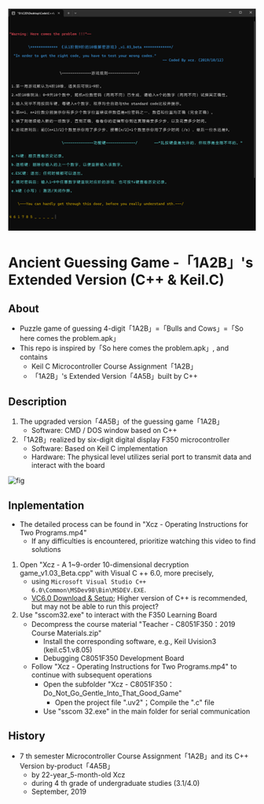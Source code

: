 ![fig](https://raw.githubusercontent.com/ChenZhu-Xie/1A2B_3C_4A5B/master/img/cover_2.png "「4A5B」with C++")

# Ancient Guessing Game -「1A2B」's Extended Version (C++ & Keil.C)

## About
* Puzzle game of guessing 4-digit「1A2B」=「Bulls and Cows」=「So here comes the problem.apk」
* This repo is inspired by「So here comes the problem.apk」, and contains
    * Keil C Microcontroller Course Assignment「1A2B」
    * 「1A2B」's Extended Version「4A5B」built by C++

## Description
1. The upgraded version「4A5B」of the guessing game「1A2B」
    * Software: CMD / DOS window based on C++
2. 「1A2B」realized by six-digit digital display F350 microcontroller
    * Software: Based on Keil C implementation
    * Hardware: The physical level utilizes serial port to transmit data and interact with the board

![fig](https://raw.githubusercontent.com/ChenZhu-Xie/1A2B_3C_4A5B/master/img/cover_1.png "「1A2B」with Keil.C")

## Inplementation
* The detailed process can be found in "Xcz - Operating Instructions for Two Programs.mp4"
    * If any difficulties is encountered, prioritize watching this video to find solutions
1. Open "Xcz - A 1~9-order 10-dimensional decryption game_v1.03_Beta.cpp" with Visual C ++ 6.0, more precisely, 
    * using `Microsoft Visual Studio C++ 6.0\Common\MSDev98\Bin\MSDEV.EXE`.
    * [VC6.0 Download & Setup](https://mp.weixin.qq.com/s/6YNbpj6RlCNh9zZd5K1wQA); Higher version of C++ is recommended, but may not be able to run this project?
2. Use "sscom32.exe" to interact with the F350 Learning Board
    * Decompress the course material "Teacher - C8051F350：2019 Course Materials.zip"
        * Install the corresponding software, e.g., Keil Uvision3 (keil.c51.v8.05)
        * Debugging C8051F350 Development Board
    * Follow "Xcz - Operating Instructions for Two Programs.mp4" to continue with subsequent operations
        * Open the subfolder "Xcz - C8051F350：Do_Not_Go_Gentle_Into_That_Good_Game"
            * Open the project file ".uv2"；Compile the ".c" file
        * Use "sscom 32.exe" in the main folder for serial communication

## History
* 7 th semester Microcontroller Course Assignment「1A2B」and its C++ Version by-product「4A5B」
    * by 22-year_5-month-old Xcz
    * during 4 th grade of undergraduate studies (3.1/4.0)
    * September, 2019

<!-- ## Software Architecture
Software architecture description

## Installation

1.  xxxx
2.  xxxx
3.  xxxx

## Instructions

1.  xxxx
2.  xxxx
3.  xxxx

## Contribution

1.  Fork the repository
2.  Create Feat_xxx branch
3.  Commit your code
4.  Create Pull Request


## Gitee Feature

1.  You can use Readme\_XXX.md to support different languages, such as Readme\_en.md, Readme\_zh.md
2.  Gitee blog [blog.gitee.com](https://blog.gitee.com)
3.  Explore open source project [https://gitee.com/explore](https://gitee.com/explore)
4.  The most valuable open source project [GVP](https://gitee.com/gvp)
5.  The manual of Gitee [https://gitee.com/help](https://gitee.com/help)
6.  The most popular members  [https://gitee.com/gitee-stars/](https://gitee.com/gitee-stars/) -->
